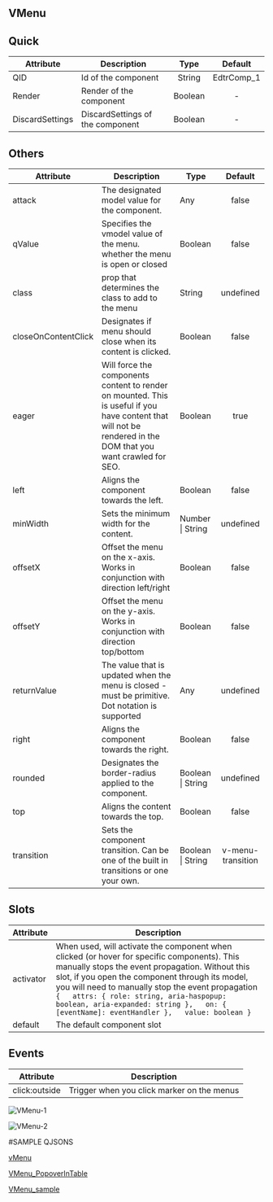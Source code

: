 ## VMenu

## Quick

| Attribute       | Description                      |  Type   |  Default   |
| --------------- | -------------------------------- | :-----: | :--------: |
| QID             | Id of the component              | String  | EdtrComp_1 |
| Render          | Render of the component          | Boolean |     -      |
| DiscardSettings | DiscardSettings of the component | Boolean |     -      |



## Others

| Attribute           | Description                                                  | Type              |      Default      |
| ------------------- | ------------------------------------------------------------ | ----------------- | :---------------: |
| attack              | The designated model value for the component.                | Any               |       false       |
| qValue              | Specifies the vmodel value of the menu. whether the menu is open or closed | Boolean           |       false       |
| class               | prop that determines the class to add to the menu            | String            |     undefined     |
| closeOnContentClick | Designates if menu should close when its content is clicked. | Boolean           |       false       |
| eager               | Will force the components content to render on mounted. This is useful if you have content that will not be rendered in the DOM that you want crawled for SEO. | Boolean           |       true        |
| left                | Aligns the component towards the left.                       | Boolean           |       false       |
| minWidth            | Sets the minimum width for the content.                      | Number \| String  |     undefined     |
| offsetX             | Offset the menu on the x-axis. Works in conjunction with direction left/right | Boolean           |       false       |
| offsetY             | Offset the menu on the y-axis. Works in conjunction with direction top/bottom | Boolean           |       false       |
| returnValue         | The value that is updated when the menu is closed - must be primitive. Dot notation is supported | Any               |     undefined     |
| right               | Aligns the component towards the right.                      | Boolean           |       false       |
| rounded             | Designates the border-radius applied to the component.       | Boolean \| String |     undefined     |
| top                 | Aligns the content towards the top.                          | Boolean           |       false       |
| transition          | Sets the component transition. Can be one of the built in transitions or one your own. | Boolean \| String | v-menu-transition |



## Slots

| Attribute | Description                                                  |
| --------- | ------------------------------------------------------------ |
| activator | When used, will activate the component when clicked (or hover for specific components). This manually stops the event propagation. Without this slot, if you open the component through its model, you will need to manually stop the event propagation `{   attrs: { role: string, aria-haspopup: boolean, aria-expanded: string },   on: { [eventName]: eventHandler },   value: boolean }` |
| default   | The default component slot                                   |



## Events

| Attribute     | Description                                |
| ------------- | ------------------------------------------ |
| click:outside | Trigger when you click marker on the menus |




![VMenu-1](https://cdn.softtech.com.tr/ngsp-quick/nemo/dev/mdImages/VMenu/VMenu-1.png)

![VMenu-2](https://cdn.softtech.com.tr/ngsp-quick/nemo/dev/mdImages/VMenu/VMenu-2.png)


#SAMPLE QJSONS

<a href="" onclick="this.href='?q=qjsons/vMenu.qjson'; this.target=(window.location !== window.parent.location) ? '' : '_blank';"  target=''>vMenu</a>

<a href="" onclick="this.href='?q=qjsons/VMenu_PopoverInTable.qjson'; this.target=(window.location !== window.parent.location) ? '' : '_blank';"  target=''>VMenu_PopoverInTable</a>

<a href="" onclick="this.href='?q=qjsons/VMenu_sample.qjson'; this.target=(window.location !== window.parent.location) ? '' : '_blank';"  target=''>VMenu_sample</a>
